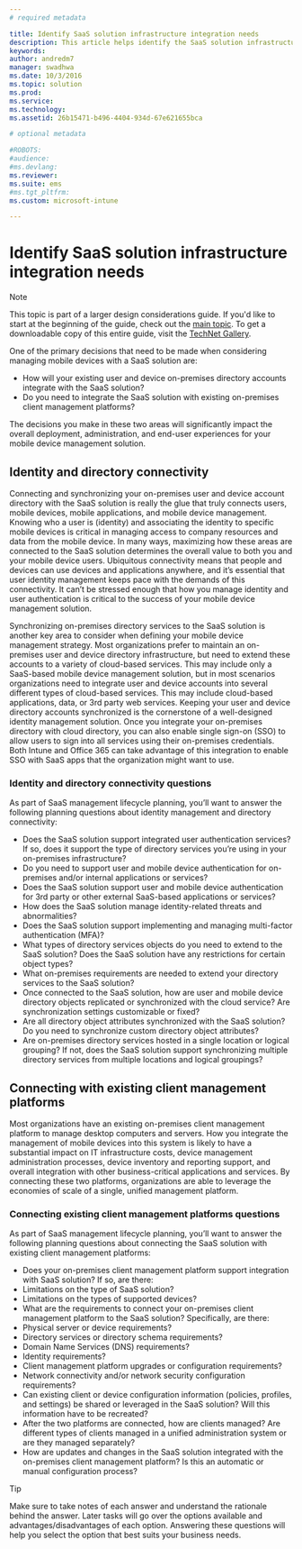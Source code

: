 ```yaml
---
# required metadata

title: Identify SaaS solution infrastructure integration needs
description: This article helps identify the SaaS solution infrastructure integration needs when planning to implement Microsoft MDM solutions.
keywords:
author: andredm7
manager: swadhwa
ms.date: 10/3/2016
ms.topic: solution
ms.prod:
ms.service: 
ms.technology:
ms.assetid: 26b15471-b496-4404-934d-67e621655bca

# optional metadata

#ROBOTS:
#audience:
#ms.devlang:
ms.reviewer: 
ms.suite: ems
#ms.tgt_pltfrm:
ms.custom: microsoft-intune

---
```


# Identify SaaS solution infrastructure integration needs

>[!NOTE]
>This topic is part of a larger design considerations guide. If you'd like to start at the beginning of the guide, check out the [main topic](mdm-design-considerations-guide.md). To get a downloadable copy of this entire guide, visit the [TechNet Gallery](https://gallery.technet.microsoft.com/Mobile-Device-Management-7d401582).

One of the primary decisions that need to be made when considering managing mobile devices with a SaaS solution are:

- How will your existing user and device on-premises directory accounts integrate with the SaaS solution?
- Do you need to integrate the SaaS solution with existing on-premises client management platforms?

The decisions you make in these two areas will significantly impact the overall deployment, administration, and end-user experiences for your mobile device management solution.

## Identity and directory connectivity

Connecting and synchronizing your on-premises user and device account directory with the SaaS solution is really the glue that truly connects users, mobile devices, mobile applications, and mobile device management. Knowing who a user is (identity) and associating the identity to specific mobile devices is critical in managing access to company resources and data from the mobile device. In many ways, maximizing how these areas are connected to the SaaS solution determines the overall value to both you and your mobile device users.  Ubiquitous connectivity means that people and devices can use devices and applications anywhere, and it’s essential that user identity management keeps pace with the demands of this connectivity. It can’t be stressed enough that how you manage identity and user authentication is critical to the success of your mobile device management solution.

Synchronizing on-premises directory services to the SaaS solution is another key area to consider when defining your mobile device management strategy. Most organizations prefer to maintain an on-premises user and device directory infrastructure, but need to extend these accounts to a variety of cloud-based services. This may include only a SaaS-based mobile device management solution, but in most scenarios organizations need to integrate user and device accounts into several different types of cloud-based services. This may include cloud-based applications, data, or 3rd party web services. Keeping your user and device directory accounts synchronized is the cornerstone of a well-designed identity management solution. Once you integrate your on-premises directory with cloud directory, you can also enable single sign-on (SSO) to allow users to sign into all services using their on-premises credentials. Both <token>Intune</token> and Office 365 can take advantage of this integration to enable SSO with SaaS apps that the organization might want to use.

### Identity and directory connectivity questions

As part of SaaS management lifecycle planning, you’ll want to answer the following planning questions about identity management and directory connectivity:

- Does the SaaS solution support integrated user authentication services? If so, does it support the type of directory services you’re using in your on-premises infrastructure?
- Do you need to support user and mobile device authentication for on-premises and/or internal applications or services?
- Does the SaaS solution support user and mobile device authentication for 3rd party or other external SaaS-based applications or services?
- How does the SaaS solution manage identity-related threats and abnormalities?
- Does the SaaS solution support implementing and managing multi-factor authentication (MFA)?
- What types of directory services objects do you need to extend to the SaaS solution? Does the SaaS solution have any restrictions for certain object types?
- What on-premises requirements are needed to extend your directory services to the SaaS solution?
- Once connected to the SaaS solution, how are user and mobile device directory objects replicated or synchronized with the cloud service? Are synchronization settings customizable or fixed?
- Are all directory object attributes synchronized with the SaaS solution? Do you need to synchronize custom directory object attributes?
- Are on-premises directory services hosted in a single location or logical grouping? If not, does the SaaS solution support synchronizing multiple directory services from multiple locations and logical groupings?

## Connecting with existing client management platforms

Most organizations have an existing on-premises client management platform to manage desktop computers and servers. How you integrate the management of mobile devices into this system is likely to have a substantial impact on IT infrastructure costs, device management administration processes, device inventory and reporting support, and overall integration with other business-critical applications and services. By connecting these two platforms, organizations are able to leverage the economies of scale of a single, unified management platform.

### Connecting existing client management platforms questions

As part of SaaS management lifecycle planning, you’ll want to answer the following planning questions about connecting the SaaS solution with existing client management platforms:

- Does your on-premises client management platform support integration with SaaS solution? If so, are there:
 - Limitations on the type of SaaS solution?
 - Limitations on the types of supported devices?
- What are the requirements to connect your on-premises client management platform to the SaaS solution? Specifically, are there:
 - Physical server or device requirements?
 - Directory services or directory schema requirements?
 - Domain Name Services (DNS) requirements?
 - Identity requirements?
 - Client management platform upgrades or configuration requirements?
 - Network connectivity and/or network security configuration requirements?
- Can existing client or device configuration information (policies, profiles, and settings) be shared or leveraged in the SaaS solution? Will this information have to be recreated?
- After the two platforms are connected, how are clients managed? Are different types of clients managed in a unified administration system or are they managed separately?
- How are updates and changes in the SaaS solution integrated with the on-premises client management platform? Is this an automatic or manual configuration process?

>[!TIP]
>Make sure to take notes of each answer and understand the rationale behind the answer. Later tasks will go over the options available and advantages/disadvantages of each option.  Answering these questions will help you select the option that best suits your business needs.
